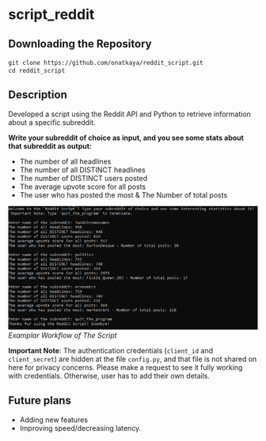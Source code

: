 # script_reddit

## Downloading the Repository

```
git clone https://github.com/onatkaya/reddit_script.git
cd reddit_script
```

## Description
Developed a script using the Reddit API and Python to retrieve information about a specific subreddit.

**Write your subreddit of choice as input, and you see some stats about that subreddit as output:**

* The number of all headlines
* The number of all DISTINCT headlines
* The number of DISTINCT users posted
* The average upvote score for all posts
* The user who has posted the most & The Number of total posts

![Examplar Workflow of The Script](https://github.com/onatkaya/reddit_script/blob/master/screenshot1.PNG?raw=true) <br /> *Examplar Workflow of The Script*

**Important Note**: The authentication credentials (`client_id` and `client_secret`) are hidden at the file `config.py`, and that file is not shared on here for privacy concerns. Please make a request to see it fully working with credentials. Otherwise, user has to add their own details.

## Future plans

* Adding new features
* Improving speed/decreasing latency.

